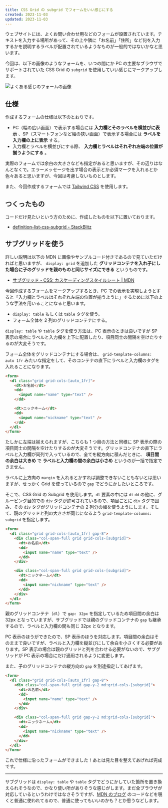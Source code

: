 ```yaml
---
title: CSS Grid の subgrid でフォームをいい感じにする
created: 2023-11-03
updated: 2023-11-03
---
```


ウェブサイトには、よくお問い合わせ用などのフォームが設置されています。テキストを入力する場所があって、その上や隣に「お名前」「住所」など何を入力するかを説明するラベルが配置されているようなものが一般的ではないかなと思います。

今回は、以下の画像のようなフォームを、いつの間にか PC の主要なブラウザでサポートされていた CSS Grid の `subgrid` を使用していい感じにマークアップします。

![よくある感じのフォームの画像](d7f86503-c9b1-49fe-a6c8-6723dcd09d00)

## 仕様

作成するフォームの仕様は以下のとおりです。

- PC（幅の広い画面）で表示する場合には **入力欄とそのラベルを横並びに表示** 、SP（スマートフォンなど幅の狭い画面）で表示する場合には **ラベルを入力欄の上に表示** する。
- 入力欄とラベルを横並びにする際、 **入力欄とラベルはそれぞれ左端の位置が揃うようにする** 。

実際のフォームでは余白の大きさなども指定があると思いますが、その辺りはなんとなくで。エラーメッセージを出す場合の表示とか必須マークを入れるとか色々あると思いますが、今回は考慮しないものとします。

また、今回作成するフォームでは [Tailwind CSS](https://tailwindcss.com/) を使用します。

## つくったもの

コードだけ見たいという方のために、作成したものを以下に置いております。

- [definition-list-css-subgrid - StackBlitz](https://stackblitz.com/edit/definition-list-css-subgrid?file=index.html)

## サブグリッドを使う

詳しい説明は以下の MDN に画像やサンプルコード付きであるので見ていただければと思いますが、 `display: grid` を追加した **グリッドコンテナを入れ子にした場合に子のグリッドを親のものと同じサイズにできる** というものです。

- [サブグリッド - CSS: カスケーディングスタイルシート | MDN](https://developer.mozilla.org/ja/docs/Web/CSS/CSS_grid_layout/Subgrid)

今回作成するフォームをマークアップするとき、PC での表示を実現しようとすると「入力欄とラベルはそれぞれ左端の位置が揃うように」するために以下のような手法を用いることになると思います。

- `display: table` もしくは `table` タグを使う。
- フォーム全体を 2 列のグリッドコンテナにする。

`display: table` や `table` タグを使う方法は、PC 表示のときは良いですが SP 表示の場合にラベルと入力欄を上下に配置したり、項目同士の間隔を空けたりするのが大変そうです。

フォーム全体をグリッドコンテナにする場合は、 `grid-template-columns: auto 1fr` みたいな指定をして、そのコンテナの直下にラベルと入力欄のタグを入れることになります。

```html
<form>
  <dl class="grid grid-cols-[auto_1fr]">
    <dt>お名前</dt>
    <dd>
      <input name="name" type="text" />
    </dd>

    <dt>ニックネーム</dt>
    <dd>
      <input name="nickname" type="text" />
    </dd>
  </dl>
</form>
```

たしかに左端は揃えられますが、こちらも 1 つ目の方法と同様に SP 表示の際の項目同士の間隔を空けたりするのが大変そうです。グリッドコンテナの直下にラベルと入力欄が同列で入っているので、全てを縦方向に積んだときに、 **項目間の余白は大きめ** で **ラベルと入力欄の間の余白は小さめ** というのが一括で指定できません。

ラベルに上方向の `margin` を入れるとかすれば調整できないこともないとは思いますが、せっかく Grid を使っているので `gap` でどうにかしたいところです。

そこで、CSS Grid の Subgrid を使用します。`dl` 要素の中には `dt` `dd` の他に、グルーピング目的での `div` タグが許可されているので、項目ごとに `div` タグで囲み、その `div` タグがグリッドコンテナの 2 列分の幅を使うようにします。そして、親のグリッドと列の大きさが同じになるよう `grid-template-columns: subgrid` を指定します。

```html
<form>
  <dl class="grid grid-cols-[auto_1fr] gap-8">
    <div class="col-span-full grid grid-cols-[subgrid]">
      <dt>お名前</dt>
      <dd>
        <input name="name" type="text" />
      </dd>
    </div>

    <div class="col-span-full grid grid-cols-[subgrid]">
      <dt>ニックネーム</dt>
      <dd>
        <input name="nickname" type="text" />
      </dd>
    </div>
  </dl>
</form>
```

親のグリッドコンテナ（`dl`）で `gap: 32px` を指定しているため項目間の余白は 32px となっていますが、サブグリッドでは親のグリッドコンテナの `gap` も継承するので、ラベルと入力欄の間も同じ 32px となります。

PC 表示のほうができたので、SP 表示のほうを対応します。項目間の余白はそのままで良いですが、ラベルと入力欄を縦並びにして余白を小さくする必要があります。SP 表示の場合は親のグリッドと列を合わせる必要がないので、サブグリッドが PC 表示の場合にだけ適用されるように変更します。

また、子のグリッドコンテナの縦方向の `gap` を別途指定してあげます。

```html
<form>
  <dl class="grid grid-cols-[auto_1fr] gap-8">
    <div class="col-span-full grid gap-y-2 md:grid-cols-[subgrid]">
      <dt>お名前</dt>
      <dd>
        <input name="name" type="text" />
      </dd>
    </div>

    <div class="col-span-full grid gap-y-2 md:grid-cols-[subgrid]">
      <dt>ニックネーム</dt>
      <dd>
        <input name="nickname" type="text" />
      </dd>
    </div>
  </dl>
</form>
```

これで仕様に沿ったフォームができました！あとは見た目を整えてあげれば完成です。

---

サブグリッドは `display: table` や `table` タグでどうにかしていた箇所を置き換えられそうなので、かなり使い所がありそうな感じがします。まだ全ブラウザが対応しているというわけではなさそうですが、[MDN のブログ](https://developer.mozilla.org/en-US/blog/) のコードなどを覗くと普通に使われてるので、普通に使ってもいいのかも？とか思うなどします。
